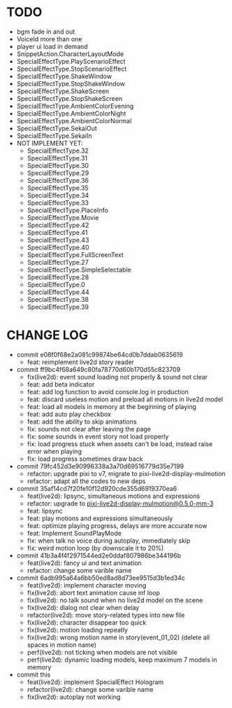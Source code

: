 # TODO
- bgm fade in and out
- VoiceId more than one
- player ui load in demand
- SnippetAction.CharacterLayoutMode
- SpecialEffectType.PlayScenarioEffect
- SpecialEffectType.StopScenarioEffect
- SpecialEffectType.ShakeWindow
- SpecialEffectType.StopShakeWindow
- SpecialEffectType.ShakeScreen
- SpecialEffectType.StopShakeScreen
- SpecialEffectType.AmbientColorEvening
- SpecialEffectType.AmbientColorNight
- SpecialEffectType.AmbientColorNormal
- SpecialEffectType.SekaiOut
- SpecialEffectType.SekaiIn
- NOT IMPLEMENT YET:
    - SpecialEffectType.32
    - SpecialEffectType.31
    - SpecialEffectType.30
    - SpecialEffectType.29
    - SpecialEffectType.36
    - SpecialEffectType.35
    - SpecialEffectType.34
    - SpecialEffectType.33
    - SpecialEffectType.PlaceInfo
    - SpecialEffectType.Movie
    - SpecialEffectType.42
    - SpecialEffectType.41
    - SpecialEffectType.43
    - SpecialEffectType.40
    - SpecialEffectType.FullScreenText
    - SpecialEffectType.27
    - SpecialEffectType.SimpleSelectable
    - SpecialEffectType.28
    - SpecialEffectType.0
    - SpecialEffectType.44
    - SpecialEffectType.38
    - SpecialEffectType.39
# CHANGE LOG

- commit e08f0f68e2a081c99874be64cd0b7ddab0635619
    - feat: reimplement live2d story reader
- commit ff9bc4f68a649c80fa78770d60b170d55c823709
    - fix(live2d): event sound loading not properly & sound not clear
    - feat: add beta indicator
    - feat: add log function to avoid console.log in production
    - feat: discard useless motion and preload all motions in live2d model
    - feat: load all models in memory at the beginning of playing
    - feat: add auto play checkbox
    - feat: add the ability to skip animations
    - fix: sounds not clear after leaving the page
    - fix: some sounds in event story not load properly
    - fix: load progress stuck when assets can't be load, instead raise error when playing
    - fix: load progress sometimes draw back
- commit 79fc452d3e90996338a3a70d69516779d35e7199
    - refactor: upgrade pixi to v7, migrate to pixi-live2d-display-mulmotion
    - refactor: adapt all the codes to new deps
- commit 35af14cd7f20fe10f12d920cde355d6919370ea6
    - feat(live2d): lipsync, simultaneous motions and expressions
    - refactor: upgrade to pixi-live2d-display-mulmotion@0.5.0-mm-3
    - feat: lipsync
    - feat: play motions and expressions simultaneously
    - feat: optimize playing progress, delays are more accurate now
    - feat: Implement SoundPlayMode
    - fix: when talk no voice during autoplay, immediately skip
    - fix: weird motion loop (by downscale it to 20%)
- commit 41b3a4f4f2971544ed2e0ddaf807986be344196b
    - feat(live2d): fancy ui and text animation
    - refactor: change some varible name
- commit 6adb995a64a6bb50ed8ad8d73ee9515d3b1ed34c
    - feat(live2d): implement character moving
    - fix(live2d): abort text animation cause inf loop
    - fix(live2d): no talk sound when no live2d model on the scene
    - fix(live2d): dialog not clear when delay
    - refactor(live2d): move story-related types into new file
    - fix(live2d): character disappear too quick
    - fix(live2d): motion loading repeatly
    - fix(live2d): wrong motion name in story(event_01_02) (delete all spaces in motion name)
    - perf(live2d): not ticking when models are not visible
    - perf(live2d): dynamic loading models, keep maximum 7 models in memory
- commit this
    - feat(live2d): implement SpecialEffect Hologram
    - refactor(live2d): change some varible name
    - fix(live2d): autoplay not working
